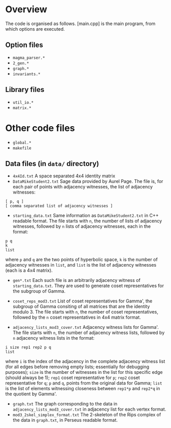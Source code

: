 # Overview

The code is organised as follows.
[main.cpp] is the main program, from which options are executed.

## Option files

* `magma_parser.*`
* `2_gen.*`
* `graph.*`
* `invariants.*`

## Library files

* `util_io.*`
* `matrix.*`

# Other code files

* `global.*`
* `makefile`

## Data files (in `data/` directory)

* `4x4Id.txt` A space separated 4x4 identity matrix
* `DataMikeStudent2.txt` Sage data provided by Aurel Page. 
The file is, for each pair of points with adjacency witnesses, the list of adjacency witnesses:

```
[ p, q ]
[ comma separated list of adjacency witnesses ]
```

* `starting_data.txt` Same information as `DataMikeStudent2.txt` in C++ readable format.
The file starts with `n`, the number of lists of adjacency witnesses, followed by `n` lists of adjacency witnesses, each in the format:

```
p q
k
list
```

where `p` and `q` are the two points of hyperbolic space, `k` is the number of adjacency witnesses in `list`, and `list` is the list of adjacency witnesses (each is a 4x4 matrix).

* `gen*.txt` Each such file is an arbitrarily adjacency witness of `starting_data.txt`.
They are used to generate coset representatives for the subgroup of Gamma.

* `coset_reps_mod3.txt` List of coset representatives for Gamma', the subgroup of Gamma consiting of all matrices that are the identity modulo 3.
The file starts with `n`, the number of coset representatives, followed by the `n` coset representatives in 4x4 matrix format.

* `adjacency_lists_mod3_cover.txt` Adjacency witness lists for Gamma'. 
The file starts with `n`, the number of adjacency witness lists, followed by `n` adjacency witness lists in the format:

```
i size rep1 rep2 p q
list
```

where `i` is the index of the adjacency in the complete adjacency witness list (for all edges before removing empty lists; essentially for debugging purposes); `size` is the number of witnesses in the list for this specific edge (should always be 1); `rep1` coset representative for `p`; `rep2` coset representative for `q`; `p` and `q`, points from the original data for Gamma; `list` is the list of elements witnessing closeness between `rep1*p` and `rep2*q` in the quotient by Gamma'.

* `graph.txt` The graph corresponding to the data in `adjacency_lists_mod3_cover.txt` in adjacency list for each vertex format.
* `mod3_2skel_simplex_format.txt` The 2-skeleton of the Rips complex of the data in `graph.txt`, in Perseus readable format.

